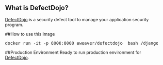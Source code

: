## What is DefectDojo?

[DefectDojo](https://github.com/aaronweaver/django-DefectDojo) is a security defect tool to manage your application security program.

##How to use this image
<pre>
docker run -it -p 8000:8000 aweaver/defectdojo  bash /django-DefectDojo/docker/docker-startup.bash
</pre>

##Production Environment
Ready to run production environment for [DefectDojo](https://github.com/aaronweaver/docker-DefectDojo).
